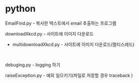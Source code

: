 # python

EmailFind.py - 복사한 텍스트에서 email 추출하는 프로그램

downloadXkcd.py - 사이트에 이미지 다운로드  
- multidownloadXkcd.py - 사이트에 이미지 다운로드(멀티스레드)
<br>

debuging.py - logging 하기

raiseException.py - 예외 일으키기(파일로 저장할 경우 traceback )
